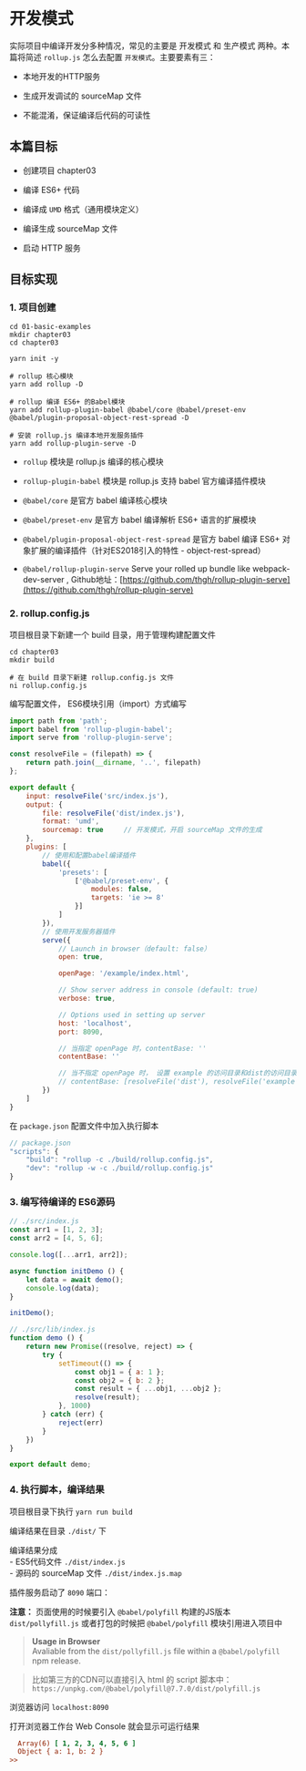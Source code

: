 # 开发模式

实际项目中编译开发分多种情况，常见的主要是 开发模式 和 生产模式 两种。本篇将简述 `rollup.js` 怎么去配置 `开发模式`。主要要素有三：

- 本地开发的HTTP服务

- 生成开发调试的 sourceMap 文件

- 不能混淆，保证编译后代码的可读性


## 本篇目标

- 创建项目 chapter03

- 编译 ES6+ 代码

- 编译成 `UMD` 格式（通用模块定义）

- 编译生成 sourceMap 文件

- 启动 HTTP 服务


## 目标实现

### 1. 项目创建

```shell script
cd 01-basic-examples
mkdir chapter03
cd chapter03

yarn init -y

# rollup 核心模块
yarn add rollup -D

# rollup 编译 ES6+ 的Babel模块
yarn add rollup-plugin-babel @babel/core @babel/preset-env @babel/plugin-proposal-object-rest-spread -D

# 安装 rollup.js 编译本地开发服务插件
yarn add rollup-plugin-serve -D
```


- `rollup` 模块是 rollup.js 编译的核心模块

- `rollup-plugin-babel` 模块是 rollup.js 支持 babel 官方编译插件模块

- `@babel/core` 是官方 babel 编译核心模块

- `@babel/preset-env` 是官方 babel 编译解析 ES6+ 语言的扩展模块

- `@babel/plugin-proposal-object-rest-spread` 是官方 babel 编译 ES6+ 对象扩展的编译插件（针对ES2018引入的特性 - object-rest-spread）

- `@babel/rollup-plugin-serve`  Serve your rolled up bundle like webpack-dev-server , Github地址：[https://github.com/thgh/rollup-plugin-serve](https://github.com/thgh/rollup-plugin-serve)

### 2. rollup.config.js

项目根目录下新建一个 build 目录，用于管理构建配置文件

```shell script
cd chapter03
mkdir build

# 在 build 目录下新建 rollup.config.js 文件
ni rollup.config.js
```

编写配置文件， ES6模块引用（import）方式编写

```javascript
import path from 'path';
import babel from 'rollup-plugin-babel';
import serve from 'rollup-plugin-serve';

const resolveFile = (filepath) => {
    return path.join(__dirname, '..', filepath)
};

export default {
    input: resolveFile('src/index.js'),
    output: {
        file: resolveFile('dist/index.js'),
        format: 'umd',
        sourcemap: true     // 开发模式，开启 sourceMap 文件的生成
    },
    plugins: [
        // 使用和配置babel编译插件
        babel({
            'presets': [
                ['@babel/preset-env', {
                    modules: false,
                    targets: 'ie >= 8'
                }]
            ]
        }),
        // 使用开发服务器插件
        serve({
            // Launch in browser（default: false）
            open: true,

            openPage: '/example/index.html',

            // Show server address in console (default: true)
            verbose: true,

            // Options used in setting up server
            host: 'localhost',
            port: 8090,

            // 当指定 openPage 时，contentBase: ''
            contentBase: ''

            // 当不指定 openPage 时， 设置 example 的访问目录和dist的访问目录
            // contentBase: [resolveFile('dist'), resolveFile('example')]
        })
    ]
}
```

在 `package.json` 配置文件中加入执行脚本

```javascript
// package.json
"scripts": {
    "build": "rollup -c ./build/rollup.config.js",
    "dev": "rollup -w -c ./build/rollup.config.js"
}
``` 

### 3. 编写待编译的 ES6源码

```javascript
// ./src/index.js
const arr1 = [1, 2, 3];
const arr2 = [4, 5, 6];

console.log([...arr1, arr2]);

async function initDemo () {
    let data = await demo();
    console.log(data);
}

initDemo();
```

```javascript
// ./src/lib/index.js
function demo () {
    return new Promise((resolve, reject) => {
        try {
            setTimeout(() => {
                const obj1 = { a: 1 };
                const obj2 = { b: 2 };
                const result = { ...obj1, ...obj2 };
                resolve(result);
            }, 1000)
        } catch (err) {
            reject(err)
        }
    })
}

export default demo;
```

### 4. 执行脚本，编译结果

项目根目录下执行 `yarn run build`

编译结果在目录 `./dist/` 下

编译结果分成  
    - ES5代码文件 `./dist/index.js`   
    - 源码的 sourceMap 文件 `./dist/index.js.map`  
    
插件服务启动了 `8090` 端口：

**注意：** 页面使用的时候要引入 `@babel/polyfill` 构建的JS版本 `dist/pollyfill.js` 或者打包的时候把 `@babel/polyfill` 模块引用进入项目中

> **Usage in Browser**   
> Avaliable from the `dist/pollyfill.js` file within a `@babel/polyfill` npm release.

> 比如第三方的CDN可以直接引入 html 的 script 脚本中： `https://unpkg.com/@babel/polyfill@7.7.0/dist/polyfill.js`

浏览器访问 `localhost:8090`  

打开浏览器工作台 Web Console 就会显示可运行结果
```ini
  Array(6) [ 1, 2, 3, 4, 5, 6 ]
  Object { a: 1, b: 2 }
>>
```
